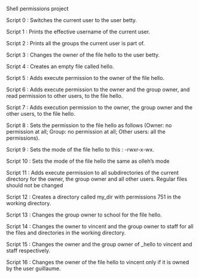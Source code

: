 Shell permissions project

Script 0 : Switches the current user to the user betty.

Script 1 : Prints the effective username of the current user.

Script 2 : Prints all the groups the current user is part of.

Script 3 : Changes the owner of the file hello to the user betty.

Script 4 : Creates an empty file called hello.

Script 5 : Adds execute permission to the owner of the file hello.

Script 6 : Adds execute permission to the owner and the group owner, and read permission to other users, to the file hello.

Script 7 : Adds execution permission to the owner, the group owner and the other users, to the file hello.

Script 8 : Sets the permission to the file hello as follows (Owner: no permission at all; Group: no permission at all; Other users: all the permissions).

Script 9 : Sets the mode of the file hello to this : -rwxr-x-wx.

Script 10 : Sets the mode of the file hello the same as olleh’s mode

Script 11 : Adds execute permission to all subdirectories of the current directory for the owner, the group owner and all other users. Regular files should not be changed

Script 12 : Creates a directory called my_dir with permissions 751 in the working directory.

Script 13 : Changes the group owner to school for the file hello.

Script 14 : Changes the owner to vincent and the group owner to staff for all the files and directories in the working directory.

Script 15 : Changes the owner and the group owner of _hello to vincent and staff respectively.

Script 16 : Changes the owner of the file hello to vincent only if it is owned by the user guillaume.
